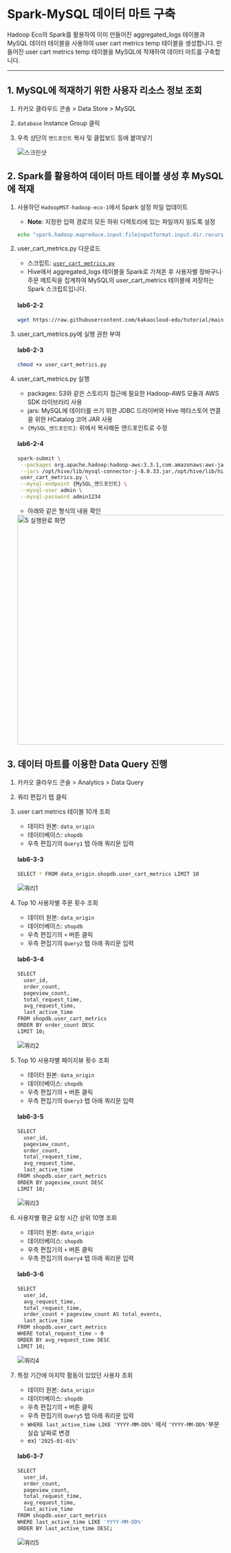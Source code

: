 # Spark-MySQL 데이터 마트 구축

Hadoop Eco의 Spark를 활용하여 이미 만들어진 aggregated_logs 테이블과 MySQL 데이터 테이블을 사용하여 user cart metrics temp 테이블을 생성합니다. 만들어진 user cart metrics temp 테이블을 MySQL에 적재하여 데이터 마트를 구축합니다.

---
## 1. MySQL에 적재하기 위한 사용자 리소스 정보 조회
1. 카카오 클라우드 콘솔 > Data Store > MySQL
2. `database` Instance Group 클릭
3. 우측 상단의 `엔드포인트` 복사 및 클립보드 등에 붙여넣기

   ![스크린샷](https://github.com/user-attachments/assets/c5e2e829-02f1-41dc-9932-e14efddfca1c)  

## 2. Spark를 활용하여 데이터 마트 테이블 생성 후 MySQL에 적재 
1. 사용하던 `HadoopMST-hadoop-eco-1`에서 Spark 설정 파일 업데이트
   - **Note**: 지정한 입력 경로의 모든 하위 디렉토리에 있는 파일까지 읽도록 설정
   ```bash
   echo "spark.hadoop.mapreduce.input.fileinputformat.input.dir.recursive true" | sudo tee -a /opt/spark/conf/spark-defaults.conf
   ```
2. user_cart_metrics.py 다운로드

   - 스크립트: [ `user_cart_metrics.py` ](https://github.com/kakaocloud-edu/tutorial/blob/main/DataAnalyzeCourse/src/day2/Lab06/user_cart_metrics.py)
   - Hive에서 aggregated_logs 테이블을 Spark로 가져온 후 사용자별 장바구니·주문 메트릭을 집계하여 MySQL의 user_cart_metrics 테이블에 저장하는 Spark 스크립트입니다.

    #### **lab6-2-2**

    ```bash
    wget https://raw.githubusercontent.com/kakaocloud-edu/tutorial/main/DataAnalyzeCourse/src/day2/Lab06/user_cart_metrics.py
    ```

3. user_cart_metrics.py에 실행 권한 부여

    #### **lab6-2-3**

    ```bash
    chmod +x user_cart_metrics.py
    ```

4. user_cart_metrics.py 실행

   - packages: S3와 같은 스토리지 접근에 필요한 Hadoop-AWS 모듈과 AWS SDK 라이브러리 사용
   - jars: MySQL에 데이터를 쓰기 위한 JDBC 드라이버와 Hive 메타스토어 연결을 위한 HCatalog 코어 JAR 사용
   - `{MySQL_엔드포인트}`: 위에서 복사해둔 엔드포인트로 수정

    #### **lab6-2-4**

    ```bash
   spark-submit \
     --packages org.apache.hadoop:hadoop-aws:3.3.1,com.amazonaws:aws-java-sdk-bundle:1.12.375 \
     --jars /opt/hive/lib/mysql-connector-j-8.0.33.jar,/opt/hive/lib/hive-hcatalog-core-3.1.3.jar \
     user_cart_metrics.py \
     --mysql-endpoint {MySQL_엔드포인트} \
     --mysql-user admin \
     --mysql-password admin1234
    ```

    - 아래와 같은 형식의 내용 확인

    <img width="1312" height="534" alt="5  실행완료 화면" src="https://github.com/user-attachments/assets/4ff46c32-1798-414e-9ebb-03468ff05bb1" />

## 3. 데이터 마트를 이용한 Data Query 진행

1. 카카오 클라우드 콘솔 > Analytics > Data Query
2. 쿼리 편집기 탭 클릭
3. user cart metrics 테이블 10개 조회
    - 데이터 원본: `data_origin`
    - 데이터베이스: `shopdb`
    - 우측 편집기의 `Query1` 탭 아래 쿼리문 입력

    #### **lab6-3-3**

    ```bash
    SELECT * FROM data_origin.shopdb.user_cart_metrics LIMIT 10
    ```
    
    ![쿼리1](https://github.com/user-attachments/assets/4c7ef33f-fdc5-4d58-9fe6-3ed2beb34836)

4. Top 10 사용자별 주문 횟수 조회
    - 데이터 원본: `data_origin`
    - 데이터베이스: `shopdb`
    - 우측 편집기의 `+` 버튼 클릭
    - 우측 편집기의 `Query2` 탭 아래 쿼리문 입력

    #### **lab6-3-4**

    ```bash
    SELECT
      user_id,
      order_count,
      pageview_count,
      total_request_time,
      avg_request_time,
      last_active_time
    FROM shopdb.user_cart_metrics
    ORDER BY order_count DESC
    LIMIT 10;
    ```
    
    ![쿼리2](https://github.com/user-attachments/assets/6e9e3a73-810d-4a14-bd77-526539996f23)

5. Top 10 사용자별 페이지뷰 횟수 조회
    - 데이터 원본: `data_origin`
    - 데이터베이스: `shopdb`
    - 우측 편집기의 `+` 버튼 클릭
    - 우측 편집기의 `Query3` 탭 아래 쿼리문 입력

    #### **lab6-3-5**

    ```bash
    SELECT
      user_id,
      pageview_count,
      order_count,
      total_request_time,
      avg_request_time,
      last_active_time
    FROM shopdb.user_cart_metrics
    ORDER BY pageview_count DESC
    LIMIT 10;
    ```
    
    ![쿼리3](https://github.com/user-attachments/assets/11a4d8a7-5ba0-4b15-b41c-fb5bc98e5ae8)

6. 사용자별 평균 요청 시간 상위 10명 조회
    - 데이터 원본: `data_origin`
    - 데이터베이스: `shopdb`
    - 우측 편집기의 `+` 버튼 클릭
    - 우측 편집기의 `Query4` 탭 아래 쿼리문 입력

    #### **lab6-3-6**

    ```bash
    SELECT
      user_id,
      avg_request_time,
      total_request_time,
      order_count + pageview_count AS total_events,
      last_active_time
    FROM shopdb.user_cart_metrics
    WHERE total_request_time > 0 
    ORDER BY avg_request_time DESC
    LIMIT 10;
    ```
    
    ![쿼리4](https://github.com/user-attachments/assets/6121261c-486f-45ee-b3dc-8c19489c00b2)

7. 특정 기간에 마지막 활동이 있었던 사용자 조회
    - 데이터 원본: `data_origin`
    - 데이터베이스: `shopdb`
    - 우측 편집기의 `+` 버튼 클릭
    - 우측 편집기의 `Query5` 탭 아래 쿼리문 입력
    - `WHERE last_active_time LIKE 'YYYY-MM-DD%'` 에서 `'YYYY-MM-DD%'`부분 실습 날짜로 변경
    - ex) `'2025-01-01%'`

    #### **lab6-3-7**

    ```bash
    SELECT
      user_id,
      order_count,
      pageview_count,
      total_request_time,
      avg_request_time,
      last_active_time
    FROM shopdb.user_cart_metrics
    WHERE last_active_time LIKE 'YYYY-MM-DD%'
    ORDER BY last_active_time DESC;
    ```

    ![쿼리5](https://github.com/user-attachments/assets/b593cefb-49e3-41c1-9f2b-148be17bbf39)





